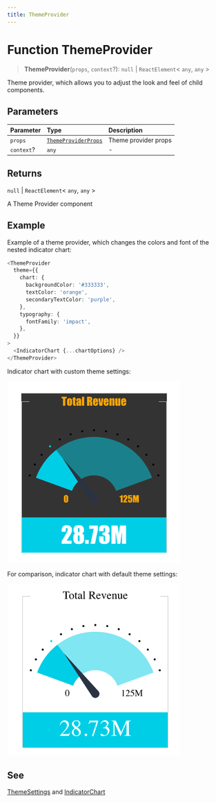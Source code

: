 ```yaml
---
title: ThemeProvider
---
```


# Function ThemeProvider

> **ThemeProvider**(`props`, `context`?): `null` \| `ReactElement`\< `any`, `any` \>

Theme provider, which allows you to adjust the look and feel of child components.

## Parameters

| Parameter | Type | Description |
| :------ | :------ | :------ |
| `props` | [`ThemeProviderProps`](../type-aliases/type-alias.ThemeProviderProps.md) | Theme provider props |
| `context`? | `any` | - |

## Returns

`null` \| `ReactElement`\< `any`, `any` \>

A Theme Provider component

## Example

Example of a theme provider, which changes the colors and font of the nested indicator chart:
```ts
<ThemeProvider
  theme={{
    chart: {
      backgroundColor: '#333333',
      textColor: 'orange',
      secondaryTextColor: 'purple',
    },
    typography: {
      fontFamily: 'impact',
    },
  }}
>
  <IndicatorChart {...chartOptions} />
</ThemeProvider>
```

Indicator chart with custom theme settings:

<img src="../../../img/indicator-chart-example-2.png" width="400px" />

For comparison, indicator chart with default theme settings:

<img src="../../../img/indicator-chart-example-1.png" width="400px" />

## See

[ThemeSettings](../interfaces/interface.ThemeSettings.md) and [IndicatorChart](function.IndicatorChart.md)

